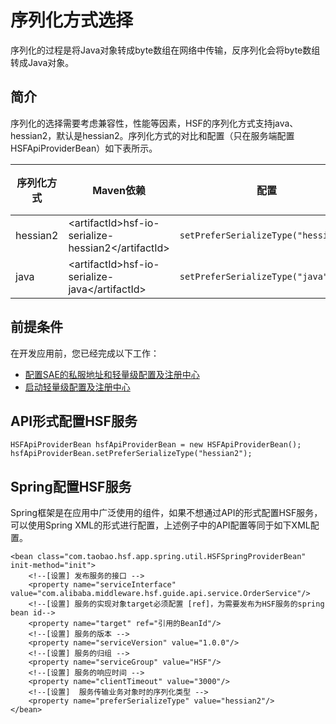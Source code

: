 # 序列化方式选择

序列化的过程是将Java对象转成byte数组在网络中传输，反序列化会将byte数组转成Java对象。

## 简介

序列化的选择需要考虑兼容性，性能等因素，HSF的序列化方式支持java、hessian2，默认是hessian2。序列化方式的对比和配置（只在服务端配置HSFApiProviderBean）如下表所示。

|序列化方式|Maven依赖|配置|兼容性|性能|
|-----|-------|--|---|--|
|hessian2|<artifactId\>hsf-io-serialize-hessian2</artifactId\>|`setPreferSerializeType("hessian2")`|好|好|
|java|<artifactId\>hsf-io-serialize-java</artifactId\>|`setPreferSerializeType("java")`|佳|一般|

## 前提条件

在开发应用前，您已经完成以下工作：

-   [配置SAE的私服地址和轻量级配置及注册中心]()
-   [启动轻量级配置及注册中心]()

## API形式配置HSF服务

```
HSFApiProviderBean hsfApiProviderBean = new HSFApiProviderBean();
hsfApiProviderBean.setPreferSerializeType("hessian2");
```

## Spring配置HSF服务

Spring框架是在应用中广泛使用的组件，如果不想通过API的形式配置HSF服务，可以使用Spring XML的形式进行配置，上述例子中的API配置等同于如下XML配置。

```
<bean class="com.taobao.hsf.app.spring.util.HSFSpringProviderBean" init-method="init">
    <!--[设置] 发布服务的接口 -->
    <property name="serviceInterface" value="com.alibaba.middleware.hsf.guide.api.service.OrderService"/>
    <!--[设置] 服务的实现对象target必须配置 [ref]，为需要发布为HSF服务的spring bean id-->
    <property name="target" ref="引用的BeanId"/>
    <!--[设置] 服务的版本 -->
    <property name="serviceVersion" value="1.0.0"/>
    <!--[设置] 服务的归组 -->
    <property name="serviceGroup" value="HSF"/>
    <!--[设置] 服务的响应时间 -->
    <property name="clientTimeout" value="3000"/>
    <!--[设置]  服务传输业务对象时的序列化类型 -->
    <property name="preferSerializeType" value="hessian2"/>
</bean>
```

